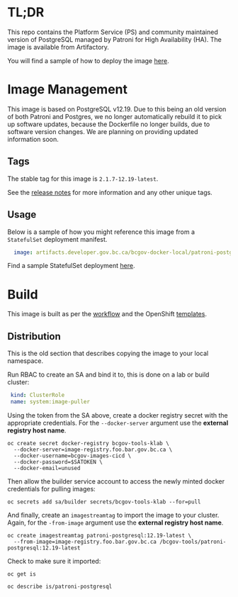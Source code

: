 # TL;DR

This repo contains the Platform Service (PS) and community maintained version of PostgreSQL managed by Patroni for High Availability (HA).  The image is available from Artifactory.

You will find a sample of how to deploy the image [here](./samples/README.md).

# Image Management

This image is based on PostgreSQL v12.19.  Due to this being an old version of both Patroni and Postgres, we no longer automatically rebuild it to pick up software updates, because the Dockerfile no longer builds, due to software version changes.  We are planning on providing updated information soon.

## Tags

The stable tag for this image is `2.1.7-12.19-latest`.

See the [release notes](./RELEASE.md) for more information and any other unique tags. 

## Usage

Below is a sample of how you might reference this image from a `StatefulSet` deployment manifest. 

```yaml
  image: artifacts.developer.gov.bc.ca/bcgov-docker-local/patroni-postgres:2.1.7-12.19-latest
```

Find a sample StatefulSet deployment [here](./samples/README.md).

# Build

This image is built as per the [workflow](.github/workflows/image.yaml) and the OpenShift [templates](./openshift/templates).

## Distribution
This is the old section that describes copying the image to your local namespace.

Run RBAC to create an SA and bind it to, this is done on a lab or build cluster:

```yaml
 kind: ClusterRole
 name: system:image-puller
```

Using the token from the SA above, create a docker registry secret with the appropriate credentials. For the `--docker-server` argument use the **external registry host name**.

```console
oc create secret docker-registry bcgov-tools-klab \
  --docker-server=image-registry.foo.bar.gov.bc.ca \
  --docker-username=bcgov-images-cicd \
  --docker-password=$SATOKEN \
  --docker-email=unused
```

Then allow the builder service account to access the newly minted docker credentials for pulling images:

```console
oc secrets add sa/builder secrets/bcgov-tools-klab --for=pull
```

And finally, create an `imagestreamtag` to import the image to your cluster. Again, for the `-from-image` argument use the **external registry host name**.

```console
oc create imagestreamtag patroni-postgresql:12.19-latest \
  --from-image=image-registry.foo.bar.gov.bc.ca /bcgov-tools/patroni-postgresql:12.19-latest
```

Check to make sure it imported:

```console
oc get is
```

```console
oc describe is/patroni-postgresql
```
